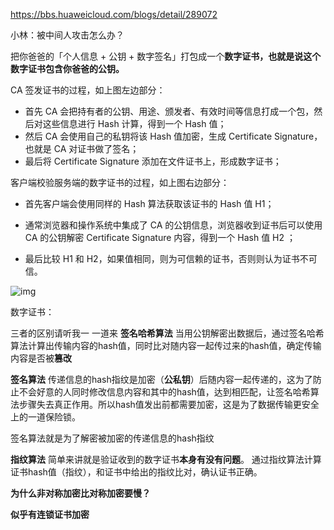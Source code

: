 https://bbs.huaweicloud.com/blogs/detail/289072

小林：被中间人攻击怎么办？



把你爸爸的「个人信息 + 公钥 + 数字签名」打包成一个**数字证书，也就是说这个数字证书包含你爸爸的公钥。**



CA 签发证书的过程，如上图左边部分：

- 首先 CA 会把持有者的公钥、用途、颁发者、有效时间等信息打成一个包，然后对这些信息进行 Hash 计算，得到一个 Hash 值；
- 然后 CA 会使用自己的私钥将该 Hash 值加密，生成 Certificate Signature，也就是 CA 对证书做了签名；
- 最后将 Certificate Signature 添加在文件证书上，形成数字证书；

客户端校验服务端的数字证书的过程，如上图右边部分：

- 首先客户端会使用同样的 Hash 算法获取该证书的 Hash 值 H1；

- 通常浏览器和操作系统中集成了 CA 的公钥信息，浏览器收到证书后可以使用 CA 的公钥解密 Certificate Signature 内容，得到一个 Hash 值 H2 ；

- 最后比较 H1 和 H2，如果值相同，则为可信赖的证书，否则则认为证书不可信。

  

![img](https://img-blog.csdnimg.cn/img_convert/e65e71673daa7adb4394aa851ba9ff21.png)



数字证书：

三者的区别请听我一 一道来
**签名哈希算法**
当用公钥解密出数据后，通过签名哈希算法计算出传输内容的hash值，同时比对随内容一起传过来的hash值，确定传输内容是否被**篡改**

**签名算法**
传递信息的hash指纹是加密（**公私钥**）后随内容一起传递的，这为了防止不会好意的人同时修改信息内容和其中的hash值，达到相匹配，让签名哈希算法步骤失去真正作用。所以hash值发出前都需要加密，这是为了数据传输更安全上的一道保险锁。

签名算法就是为了解密被加密的传递信息的hash指纹

**指纹算法**
简单来讲就是验证收到的数字证书**本身有没有问题**。
通过指纹算法计算证书hash值（指纹），和证书中给出的指纹比对，确认证书正确。



**为什么非对称加密比对称加密要慢？**



**似乎有连锁证书加密**

